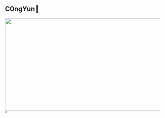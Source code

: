 ## C0ngYun👋

<a href="https://github.com/devxb/gitanimals">
  
<img
  src="https://render.gitanimals.org/farms/Jeongjunyun777"
  width="600"
  height="300"
/>
</a>"
  

</a>

